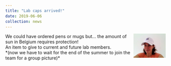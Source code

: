 ```yaml
---
title: "Lab caps arrived!"
date: 2019-06-06
collection: news
---
```

<img src='/images/labcap.png' style='width: 20%' align='right'>
We could have ordered pens or mugs but... the amount of sun in Belgium requires protection! <br>
An item to give to current and future lab members.
<br>
*(now we have to wait for the end of the summer to join the team for a group picture)*
<br>
